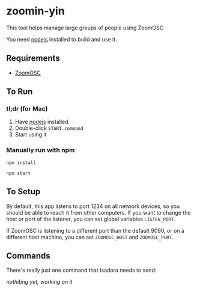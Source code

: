 # zoomin-yin

This tool helps manage large groups of people using ZoomOSC

You need [nodejs](https://nodejs.org/en/) installed to build and use it.

## Requirements

- [ZoomOSC](https://www.liminalet.com/zoomosc)

## To Run

### tl;dr (for Mac)

1. Have [nodejs](https://nodejs.org/en/) installed.
2. Double-click `START.command`
3. Start using it

### Manually run with npm

```
npm install
```

```
npm start
```

## To Setup

By default, this app listens to port 1234 on all network devices, so you should be able to reach it
from other computers. If you want to change the host or port of the listener, you can set
global variables `LISTEN_PORT`.

If ZoomOSC is listening to a different port than the default 9090, or on a different host machine,
you can set `ZOOMOSC_HOST` and `ZOOMOSC_PORT`.


## Commands

There's really just one command that Isadora needs to send:

*nothibng yet, working on it*

